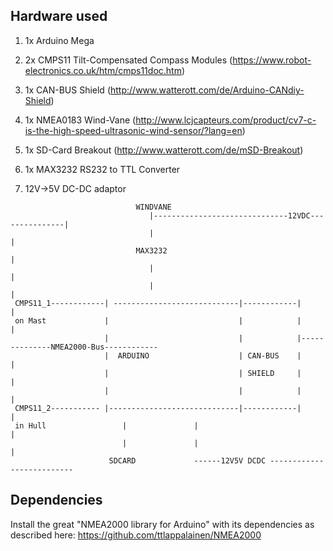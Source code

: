 ## Hardware used

1) 1x Arduino Mega

2) 2x CMPS11 Tilt-Compensated Compass Modules (https://www.robot-electronics.co.uk/htm/cmps11doc.htm)

3) 1x CAN-BUS Shield (http://www.watterott.com/de/Arduino-CANdiy-Shield)

4) 1x NMEA0183 Wind-Vane (http://www.lcjcapteurs.com/product/cv7-c-is-the-high-speed-ultrasonic-wind-sensor/?lang=en)

5) 1x SD-Card Breakout (http://www.watterott.com/de/mSD-Breakout)

6) 1x MAX3232 RS232 to TTL Converter

7) 12V->5V DC-DC adaptor


```
                            WINDVANE                                                    
                               |------------------------------12VDC---------------|
                               |                                                  |
                            MAX3232                                               |
                               |                                                  |   
                               |                                                  |
 CMPS11_1------------| ----------------------------|------------|                  |                                 
 on Mast             |                             |            |                  |                                      
                     |                             |            |--------------NMEA2000-Bus------------                             
                     |  ARDUINO                    | CAN-BUS    |                  |                       
                     |                             | SHIELD     |                  |                     
                     |                             |            |                  |                     
 CMPS11_2----------- |-----------------------------|------------|                  |                               
 in Hull                 |               |                                         |
                         |               |                                         |
                      SDCARD             ------12V5V DCDC -------------------------- 
```

## Dependencies

Install the great "NMEA2000 library for Arduino" with its dependencies as described here:
https://github.com/ttlappalainen/NMEA2000
